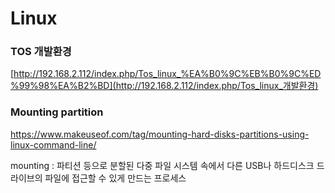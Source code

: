 # Linux

### TOS 개발환경

[http://192.168.2.112/index.php/Tos_linux_%EA%B0%9C%EB%B0%9C%ED%99%98%EA%B2%BD](http://192.168.2.112/index.php/Tos_linux_개발환경)



### Mounting partition

https://www.makeuseof.com/tag/mounting-hard-disks-partitions-using-linux-command-line/

mounting : 파티션 등으로 분할된 다중 파일 시스템 속에서 다른 USB나 하드디스크 드라이브의 파일에 접근할 수 있게 만드는 프로세스